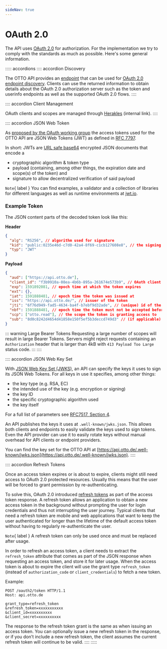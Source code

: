```yaml
---
sideNav: true
---
```


# OAuth 2.0

The API uses [OAuth 2.0](https://oauth.net/2/) for authorization.
For the implementation we try to comply with the standards as much as possible.
Here's some general information.

::::: accordions
:::: accordion Discovery

The OTTO API provides an [endpoint](https://api.otto.de/.well-known/openid-configuration) that can be used for [OAuth 2.0 endpoint discovery](https://tools.ietf.org/html/draft-ietf-oauth-discovery-06).
Clients can use the returned information to obtain details about the OAuth 2.0 authorization server such as the token and userinfo endpoints as well as the supported OAuth 2.0 flows.
::::

:::: accordion Client Management

OAuth clients and scopes are managed through [Herakles](https://auth.live.shozu.cloud.otto.de/herakles) (internal link).
::::

:::: accordion JSON Web Token

As [proposed by the OAuth working group](https://tools.ietf.org/html/draft-ietf-oauth-access-token-jwt-07) the access tokens used for the OTTO API are JSON Web Tokens (JWT) as defined in [RFC 7797](https://tools.ietf.org/html/rfc7797).

In short: JWTs are [URL safe base64](https://tools.ietf.org/html/rfc4648#section-5) encrypted JSON documents that encode a

- cryptographic algorithm & token type
- payload (containing, among other things, the expiration date and scope(s) of the token) and
- signature to allow decentralized verification of said payload

`Note`{ label } You can find examples, a validator and a collection of libraries for different languages as well as runtime environments at [jwt.io](https://jwt.io/).

### Example Token

The JSON content parts of the decoded token look like this:

**Header**

```json
{
  "alg": "RS256", // algorithm used for signature
  "kid": "public:0235e46d-c7d0-42a4-8f69-c1cb127608e8", // the signing key id
  "typ": "JWT"
}
```

**Payload**

```json
{
  "aud": ["https://api.otto.de"],
  "client_id": "f3b9910a-08ea-4b6b-895a-261674e573b9", // OAuth client id that requested the token
  "exp": 1591892081, // epoch time at which the token expires
  "ext": {},
  "iat": 1591888481, // epoch time the token was issued at
  "iss": "https://api.otto.de/", // issuer of the token
  "jti": "6f76d949-fad5-4634-ba4f-b7ebf9d32ade", // (unique) id of the token itself
  "nbf": 1591888481, // epoch time the token must not be accepted before
  "scp": ["otto.read"], // the scope the token is granting access to
  "sub": "8d0c8242d4654d41858e150f5ef5b3deccd749d3" // (if applicable) the subject of the token, in this case a customer
}
```

::: warning Large Bearer Tokens
Requesting a large number of scopes will result in large Bearer Tokens. Servers might reject requests containing an `Authorization` header that is larger than 4kB with `413 Payload Too Large` status code.
:::
::::

:::: accordion JSON Web Key Set

With [JSON Web Key Set (JWKS)](https://tools.ietf.org/html/rfc7517), an API can specify the keys it uses to sign its JSON Web Tokens.
For all keys in use it specifies, among other things:

- the key type (e.g. RSA, EC)
- the intended use of the key (e.g. encryption or signing)
- the key ID
- the specific cryptographic algorithm used
- the key itself

For a full list of parameters see [RFC7517, Section 4](https://tools.ietf.org/html/rfc7517#section-4).

An API publishes the keys it uses at `.well-known/jwks.json`.
This allows both clients and endpoints to easily validate the keys used to sign tokens.
Even the API provider can use it to easily rotate keys without manual overhead for API clients or endpoint providers.

You can find the key set for the OTTO API at [https://api.otto.de/.well-known/jwks.json](https://api.otto.de/.well-known/jwks.json).
::::

:::: accordion Refresh Tokens

Once an access token expires or is about to expire, clients might still need access to OAuth 2.0 protected resources.
Usually this means that the user will be forced to grant permission by re-authenticating.

To solve this, OAuth 2.0 introduced [refresh tokens](https://tools.ietf.org/html/rfc6749#section-1.5) as part of the access token response.
A refresh token allows an application to obtain a new access token in the background without prompting the user for login credentials and thus not interrupting the user journey.
Typical clients that need a refresh token are mobile and web applications that want to keep the user authenticated for longer than the lifetime of the default access token without having to regularly re-authenticate the user.

`Note`{ label } A refresh token can only be used once and must be replaced after usage.

In order to refresh an access token, a client needs to extract the `refresh_token` attribute that comes as part of the JSON response when requesting an access token, and store it for later usage.
When the access token is about to expire the client will use the grant type `refresh_token` (instead of `authorization_code` or `client_credentials`) to fetch a new token.

Example:

```
POST /oauth2/token HTTP/1.1
Host: api.otto.de

grant_type=refresh_token
&refresh_token=xxxxxxxxxxx
&client_id=xxxxxxxxxx
&client_secret=xxxxxxxxxx
```

The response to the refresh token grant is the same as when issuing an access token. You can optionally issue a new refresh token in the response, or if you don’t include a new refresh token, the client assumes the current refresh token will continue to be valid.
::::
:::::
